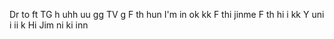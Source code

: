 Dr to ft TG h uhh uu gg TV g
F th hun I'm in ok kk
F thi jinme
F th hi i kk
Y uni i ii k
Hi Jim ni ki inn
